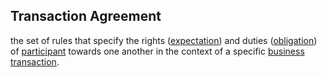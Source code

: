 ## Transaction Agreement

the set of rules that specify the rights (<a href="https://essif-lab.github.io/framework/docs/terms/expectation" hovertext="Expectation (of a Party): an Objective that is Owned by that Party for having a specific (set of) result(s) produced, where the actual production thereof is (going to be) outsourced to another Party.">expectation</a>) and duties (<a href="https://essif-lab.github.io/framework/docs/terms/obligation" hovertext="Obligation (of a Party): an Objective that is Owned by that Party for producing a specific (set of) result(s) that are to be used (consumed) by that Party and/or other Parties.">obligation</a>) of <a href="https://essif-lab.github.io/framework/docs/terms/participant" hovertext="Participant (in/of a Transaction): a Party is negotiating (or has negotiated) a Transaction Agreement.">participant</a> towards one another in the context of a specific <a href="https://essif-lab.github.io/framework/docs/terms/transaction" hovertext="Transaction: the exchange of goods, services, funds, or data between some Parties (called Participants of the Transaction).">business transaction</a>.

